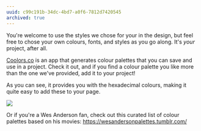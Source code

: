```yaml
---
uuid: c99c191b-34dc-4bd7-a0f6-7812d7420545
archived: true
---
```


You're welcome to use the styles we chose for your in the design, but feel free to chose your own colours, fonts, and styles as you go along. It's *your* project, after all.

[Coolors.co](https://coolors.co/) is an app that generates colour palettes that you can save and use in a project. Check it out, and if you find a colour palette you like more than the one we've provided, add it to your project!

As you can see, it provides you with the hexadecimal colours, making it quite easy to add these to your page.

![](https://cl.ly/1u211A3Z3S1h/Screen%20Recording%202017-10-21%20at%2001.56%20PM.gif)

Or if you're a Wes Anderson fan, check out this curated list of colour palettes based on his movies: https://wesandersonpalettes.tumblr.com/

